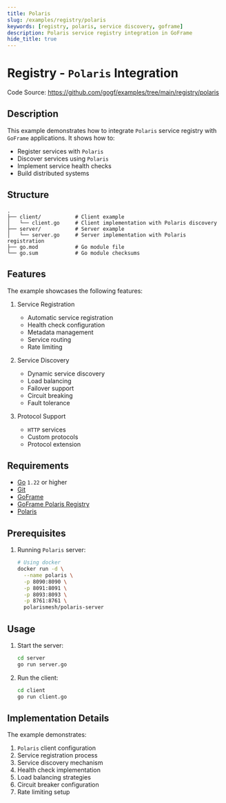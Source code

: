```yaml
---
title: Polaris
slug: /examples/registry/polaris
keywords: [registry, polaris, service discovery, goframe]
description: Polaris service registry integration in GoFrame
hide_title: true
---
```


# Registry - `Polaris` Integration

Code Source: https://github.com/gogf/examples/tree/main/registry/polaris


## Description

This example demonstrates how to integrate `Polaris` service registry with `GoFrame` applications. It shows how to:
- Register services with `Polaris`
- Discover services using `Polaris`
- Implement service health checks
- Build distributed systems

## Structure

```text
.
├── client/           # Client example
│   └── client.go     # Client implementation with Polaris discovery
├── server/           # Server example
│   └── server.go     # Server implementation with Polaris registration
├── go.mod            # Go module file
└── go.sum            # Go module checksums
```

## Features

The example showcases the following features:
1. Service Registration
   - Automatic service registration
   - Health check configuration
   - Metadata management
   - Service routing
   - Rate limiting

2. Service Discovery
   - Dynamic service discovery
   - Load balancing
   - Failover support
   - Circuit breaking
   - Fault tolerance

3. Protocol Support
   - `HTTP` services
   - Custom protocols
   - Protocol extension

## Requirements

- [Go](https://golang.org/dl/) `1.22` or higher
- [Git](https://git-scm.com/downloads)
- [GoFrame](https://goframe.org)
- [GoFrame Polaris Registry](https://github.com/gogf/gf/tree/master/contrib/registry/polaris)
- [Polaris](https://polarismesh.cn/docs/)

## Prerequisites

1. Running `Polaris` server:
   ```bash
   # Using docker
   docker run -d \
     --name polaris \
     -p 8090:8090 \
     -p 8091:8091 \
     -p 8093:8093 \
     -p 8761:8761 \
     polarismesh/polaris-server
   ```

## Usage

1. Start the server:
   ```bash
   cd server
   go run server.go
   ```

2. Run the client:
   ```bash
   cd client
   go run client.go
   ```

## Implementation Details

The example demonstrates:
1. `Polaris` client configuration
2. Service registration process
3. Service discovery mechanism
4. Health check implementation
5. Load balancing strategies
6. Circuit breaker configuration
7. Rate limiting setup
